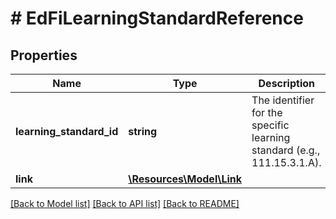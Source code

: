 # # EdFiLearningStandardReference

## Properties

Name | Type | Description | Notes
------------ | ------------- | ------------- | -------------
**learning_standard_id** | **string** | The identifier for the specific learning standard (e.g., 111.15.3.1.A). |
**link** | [**\Resources\Model\Link**](Link.md) |  | [optional]

[[Back to Model list]](../../README.md#models) [[Back to API list]](../../README.md#endpoints) [[Back to README]](../../README.md)
